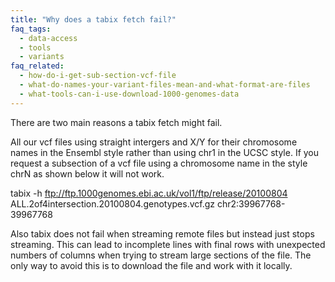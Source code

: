 ```yaml
---
title: "Why does a tabix fetch fail?"
faq_tags:
  - data-access
  - tools
  - variants
faq_related:
  - how-do-i-get-sub-section-vcf-file
  - what-do-names-your-variant-files-mean-and-what-format-are-files
  - what-tools-can-i-use-download-1000-genomes-data
---
```

                    
There are two main reasons a tabix fetch might fail.

All our vcf files using straight intergers and X/Y for their chromosome names in the Ensembl style rather than using chr1 in the UCSC style. If you request a subsection of a vcf file using a chromosome name in the style chrN as shown below it will not work.

   tabix -h ftp://ftp.1000genomes.ebi.ac.uk/vol1/ftp/release/20100804 ALL.2of4intersection.20100804.genotypes.vcf.gz chr2:39967768-39967768

Also tabix does not fail when streaming remote files but instead just stops streaming. This can lead to incomplete lines with final rows with unexpected numbers of columns when trying to stream large sections of the file. The only way to avoid this is to download the file and work with it locally.
